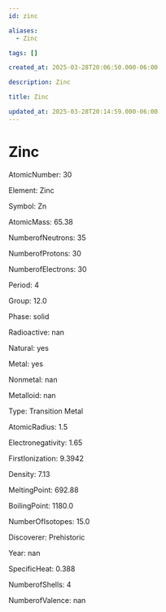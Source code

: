 ```yaml
---
id: zinc

aliases:
  - Zinc

tags: []

created_at: 2025-03-28T20:06:50.000-06:00

description: Zinc

title: Zinc

updated_at: 2025-03-28T20:14:59.000-06:00
---
```


# Zinc

AtomicNumber: 30

Element: Zinc

Symbol: Zn

AtomicMass: 65.38

NumberofNeutrons: 35

NumberofProtons: 30

NumberofElectrons: 30

Period: 4

Group: 12.0

Phase: solid

Radioactive: nan

Natural: yes

Metal: yes

Nonmetal: nan

Metalloid: nan

Type: Transition Metal

AtomicRadius: 1.5

Electronegativity: 1.65

FirstIonization: 9.3942

Density: 7.13

MeltingPoint: 692.88

BoilingPoint: 1180.0

NumberOfIsotopes: 15.0

Discoverer: Prehistoric

Year: nan

SpecificHeat: 0.388

NumberofShells: 4

NumberofValence: nan
